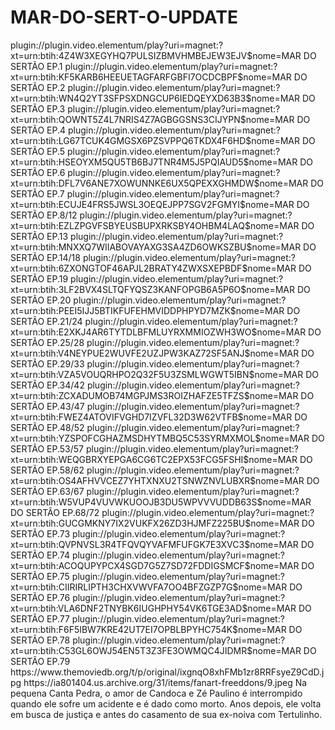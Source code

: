 # MAR-DO-SERT-O-UPDATE

<item>
<title>[COLOR silver][B] MAR DO SERTÃO 1º TEMPORADA [/COLOR][/B][COLOR yellow]  FULL HD  [B][/COLOR][/B]</title>
<link>plugin://plugin.video.elementum/play?uri=magnet:?xt=urn:btih:4Z4W3XEGYHQ7PULSIZBMVHMBEJEW3EJV$nome=MAR DO SERTÃO EP.1</link>
<link>plugin://plugin.video.elementum/play?uri=magnet:?xt=urn:btih:KF5KARB6HEEUETAGFARFGBFI7OCDCBPF$nome=MAR DO SERTÃO EP.2</link>
<link>plugin://plugin.video.elementum/play?uri=magnet:?xt=urn:btih:WN4Q2YT3SFPSXDNGCUP6IEDQEYXD63B3$nome=MAR DO SERTÃO EP.3</link>
<link>plugin://plugin.video.elementum/play?uri=magnet:?xt=urn:btih:QOWNT5Z4L7NRIS4Z7AGBGGSNS3CIJYPN$nome=MAR DO SERTÃO EP.4</link>
<link>plugin://plugin.video.elementum/play?uri=magnet:?xt=urn:btih:LG67TCUK4GMGSX6PZSVPPQ6TKDX4F6HD$nome=MAR DO SERTÃO EP.5</link>
<link>plugin://plugin.video.elementum/play?uri=magnet:?xt=urn:btih:HSEOYXM5QU5TB6BJ7TNR4M5J5PQIAUD5$nome=MAR DO SERTÃO EP.6</link>
<link>plugin://plugin.video.elementum/play?uri=magnet:?xt=urn:btih:DFL7V6ANE7XOWUNNKE6UX5QPEXXGHMDW$nome=MAR DO SERTÃO EP.7</link>
<link>plugin://plugin.video.elementum/play?uri=magnet:?xt=urn:btih:ECUJE4FRS5JWSL3OEQEJPP7SGV2FGMYI$nome=MAR DO SERTÃO EP.8/12</link>
<link>plugin://plugin.video.elementum/play?uri=magnet:?xt=urn:btih:EZLZPGVFSBYEUSBUPXRKSBY4OHBM4LAQ$nome=MAR DO SERTÃO EP.13</link>
<link>plugin://plugin.video.elementum/play?uri=magnet:?xt=urn:btih:MNXXQ7WIIABOVAYAXG3SA4ZD6OWKSZBU$nome=MAR DO SERTÃO EP.14/18</link>
<link>plugin://plugin.video.elementum/play?uri=magnet:?xt=urn:btih:6ZXONGTOF46APJL2BRATY4ZWXSXEPBDF$nome=MAR DO SERTÃO EP.19</link>
<link>plugin://plugin.video.elementum/play?uri=magnet:?xt=urn:btih:3LF2BVX4SLTQFYQSZ3KANFOPGB6A5P6O$nome=MAR DO SERTÃO EP.20</link>
<link>plugin://plugin.video.elementum/play?uri=magnet:?xt=urn:btih:PEEI5IJJ5BTIKFUFEHMVIDDPHPYD7MZK$nome=MAR DO SERTÃO EP.21/24</link>
<link>plugin://plugin.video.elementum/play?uri=magnet:?xt=urn:btih:E2XKJ4AR6TYTDLBFMLUYRXMMIOZWH3WO$nome=MAR DO SERTÃO EP.25/28</link>
<link>plugin://plugin.video.elementum/play?uri=magnet:?xt=urn:btih:V4NEYPUE2WUVFE2UZJPW3KAZ72SF5ANJ$nome=MAR DO SERTÃO EP.29/33</link>
<link>plugin://plugin.video.elementum/play?uri=magnet:?xt=urn:btih:VZA5VOUQRHPO2Q32F5U3ZSMLWGWT5IBN$nome=MAR DO SERTÃO EP.34/42</link>
<link>plugin://plugin.video.elementum/play?uri=magnet:?xt=urn:btih:ZCXADUMOB74MGPJMS3ROIZHAFZE5TFZS$nome=MAR DO SERTÃO EP.43/47</link>
<link>plugin://plugin.video.elementum/play?uri=magnet:?xt=urn:btih:FWEZ4ATOVIFVGHD7IZVFL32D3W62VTFB$nome=MAR DO SERTÃO EP.48/52</link>
<link>plugin://plugin.video.elementum/play?uri=magnet:?xt=urn:btih:YZSPOFCGHAZMSDHYTMBQ5C53SYRMXMOL$nome=MAR DO SERTÃO EP.53/57</link>
<link>plugin://plugin.video.elementum/play?uri=magnet:?xt=urn:btih:WEQGBRXYEPGA6CG6TC2EPX53FCG5FSHI$nome=MAR DO SERTÃO EP.58/62</link>
<link>plugin://plugin.video.elementum/play?uri=magnet:?xt=urn:btih:OS4AFHVVCEZ7YHTXNXU2TSNWZNVLUBXR$nome=MAR DO SERTÃO EP.63/67</link>
<link>plugin://plugin.video.elementum/play?uri=magnet:?xt=urn:btih:W5VUP4VUVWKUOOJB3DU5WPVVVUDDB63S$nome=MAR DO SERTÃO EP.68/72</link>
<link>plugin://plugin.video.elementum/play?uri=magnet:?xt=urn:btih:GUCGMKNY7IX2VUKFX26ZD3HJMFZ225BU$nome=MAR DO SERTÃO EP.73</link>
<link>plugin://plugin.video.elementum/play?uri=magnet:?xt=urn:btih:QVPNVSL3R4TFQVQYVAFMFUFGK7E3XVC3$nome=MAR DO SERTÃO EP.74</link>
<link>plugin://plugin.video.elementum/play?uri=magnet:?xt=urn:btih:ACOQUPYPCX4SGD7G5Z7SD72FDDIGSMCF$nome=MAR DO SERTÃO EP.75</link>
<link>plugin://plugin.video.elementum/play?uri=magnet:?xt=urn:btih:CIIRIRLIPTH3CHXVWVFA7OO4BFZGZP7G$nome=MAR DO SERTÃO EP.76</link>
<link>plugin://plugin.video.elementum/play?uri=magnet:?xt=urn:btih:VLA6DNF2TNYBK6IUGHPHY54VK6TGE3AD$nome=MAR DO SERTÃO EP.77</link>
<link>plugin://plugin.video.elementum/play?uri=magnet:?xt=urn:btih:F6F5IBW7KRE42UT7EI7OPBLBPYHC754K$nome=MAR DO SERTÃO EP.78</link>
<link>plugin://plugin.video.elementum/play?uri=magnet:?xt=urn:btih:C53GL6OWJ54EN5T3Z3FE3OWMQC4JIDMR$nome=MAR DO SERTÃO EP.79</link>
<thumbnail>https://www.themoviedb.org/t/p/original/ixgnqO8xhFMb1zr8RRFsyeZ9CdD.jpg</thumbnail>
<fanart>https://ia801404.us.archive.org/31/items/fanart-freeddons/9.jpeg</fanart>
<info>Na pequena Canta Pedra, o amor de Candoca e Zé Paulino é interrompido quando ele sofre um acidente e é dado como morto. Anos depois, ele volta em busca de justiça e antes do casamento de sua ex-noiva com Tertulinho.</info>
</item>
